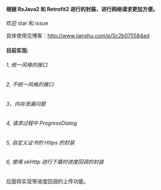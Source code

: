 #### 根据 RxJava2 和 Retrofit2 进行的封装，进行网络请求更加方便。
欢迎 star 和 issue  

具体使用见博客：http://www.jianshu.com/p/5c2b075584ad
#### 目前实现:
###### 1, 统一风格的接口
###### 2, 不统一风格的接口
###### 3，内存泄漏问题
###### 4, 请求过程中 ProgressDialog
###### 5, 自定义证书的 Https 的封装
###### 6, 使用 okHttp 进行下载时进度回调的封装
后面将实现带进度回调的上传功能。


